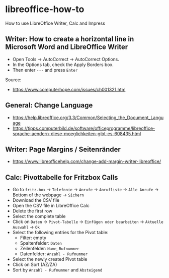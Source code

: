 # libreoffice-how-to
How to use LibreOffice Writer, Calc and Impress

## Writer: How to create a horizontal line in Microsoft Word and LibreOffice Writer
- Open Tools → AutoCorrect → AutoCorrect Options.
- In the Options tab, check the Apply Borders box.
- Then enter `---` and press `Enter`

Source:
- https://www.computerhope.com/issues/ch001321.htm

## General: Change Language
- https://help.libreoffice.org/3.3/Common/Selecting_the_Document_Language
- https://tipps.computerbild.de/software/officeprogramme/libreoffice-sprache-aendern-diese-moeglichkeiten-gibt-es-608435.html

## Writer: Page Margins / Seitenränder
- https://www.libreofficehelp.com/change-add-margin-writer-libreoffice/

## Calc: Pivottabelle for Fritzbox Calls
- Go to `fritz.box` → `Telefonie` → `Anrufe` → `Anrufliste` → `Alle Anrufe` → Bottom of the webpage → `Sichern`
- Download the CSV file
- Open the CSV file in LibreOffice Calc
- Delete the first row
- Select the complete table
- Click on `Daten` → `Pivot-Tabelle` → `Einfügen oder bearbeiten` → `Aktuelle Auswahl` → `Ok`
- Select the following entries for the Pivot table:
  - Filter: empty
  - Spaltenfelder: `Daten`
  - Zeilenfelder: `Name`, `Rufnummer`
  - Datenfelder: `Anzahl - Rufnummer`
- Select the newly created Pivot table
- Click on Sort (AZ/ZA)
- Sort by `Anzahl - Rufnummer` and `Absteigend`
